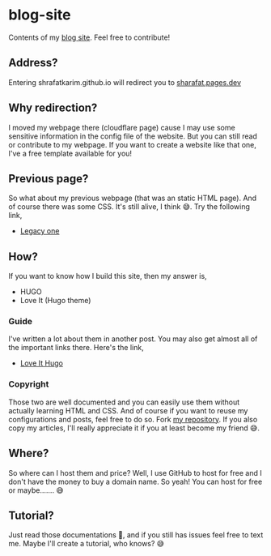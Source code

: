 # blog-site
Contents of my [blog site](https://sharafat.pages.dev/). Feel free to contribute!

## Address?
Entering shrafatkarim.github.io will redirect you to [sharafat.pages.dev](https://sharafat.pages.dev/)

## Why redirection?
I moved my webpage there (cloudflare page) cause I may use some sensitive information in the config file of the website. But you can still read or contribute to my webpage. If you want to create a website like that one, I've a free template available for you!


## Previous page?
So what about my previous webpage (that was an static HTML page). And of course there was some CSS. It's still alive, I think 😅. Try the following link,
- [Legacy one](https://sharafatkarim.github.io/legacy-site/)

## How?
If you want to know how I build this site, then my answer is,
- HUGO
- Love It (Hugo theme)

### Guide
I've written a lot about them in another post. You may also get almost all of the important links there. Here's the link,
- [Love It Hugo](https://sharafatkarim.github.io/love-it-hugo/)

### Copyright
Those two are well documented and you can easily use them without actually learning HTML and CSS. And of course if you want to reuse my configurations and posts, feel free to do so. Fork [my repository](https://github.com/SharafatKarim/SharafatKarim.github.io). If you also copy my articles, I'll really appreciate it if you at least become my friend 😅.

## Where?
So where can I host them and price? Well, I use GitHub to host for free and I don't have the money to buy a domain name. So yeah! You can host for free or maybe....... 😅

## Tutorial?
Just read those documentations 🧐, and if you still has issues feel free to text me. Maybe I'll create a tutorial, who knows? 😅